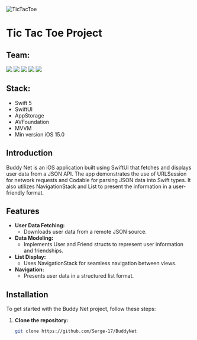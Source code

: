 
![TicTacToe](https://github.com/user-attachments/assets/48340cbc-3a82-43a6-a521-b8bf48d43600)

# Tic Tac Toe Project

## Team:
<p align="left"> 
<a href="https://github.com/vsvami">
<img src="https://img.shields.io/badge/Team Leader: vsvami-FF4191"/></a>
<a href="https://github.com/glbrom">
<img src="https://img.shields.io/badge/glbrom-36BA98"/></a>
<a href="https://github.com/SergeyZakurakin">
<img src="https://img.shields.io/badge/SergeyZakurakin-mediumslateblue"/></a>
<a href="https://github.com/Serge-17">
<img src="https://img.shields.io/badge/Serge-17"/></a>
<a href="https://github.com/elaiten">
<img src="https://img.shields.io/badge/elaiten-FF6969"/></a>
</p>

## Stack:
- Swift 5
- SwiftUI
- AppStorage
- AVFoundation
- MVVM
- Min version iOS 15.0

## Introduction

Buddy Net is an iOS application built using SwiftUI that fetches and displays user data from a JSON API. The app demonstrates the use of URLSession for network requests and Codable for parsing JSON data into Swift types. It also utilizes NavigationStack and List to present the information in a user-friendly format.

## Features

- **User Data Fetching:**
  - Downloads user data from a remote JSON source.
- **Data Modeling:** 
  - Implements User and Friend structs to represent user information and friendships.
- **List Display:**
  - Uses NavigationStack for seamless navigation between views.
- **Navigation:**
  - Presents user data in a structured list format.



## Installation

To get started with the Buddy Net project, follow these steps:

1. **Clone the repository:**
   ```bash
   git clone https://github.com/Serge-17/BuddyNet





